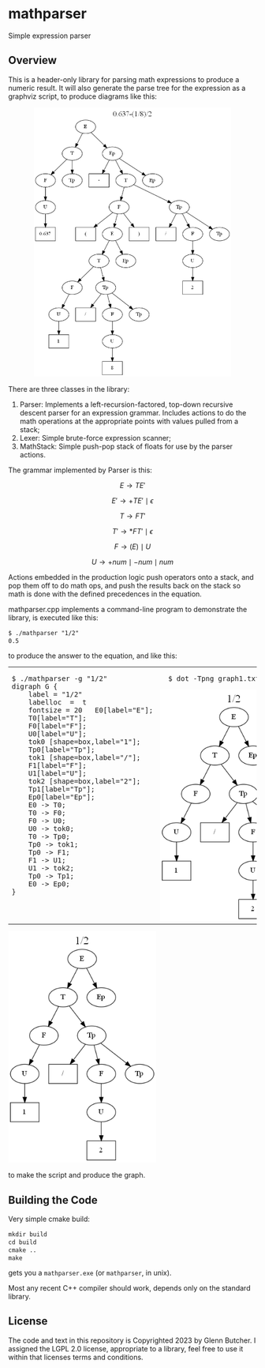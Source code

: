 # mathparser
Simple expression parser

## Overview
This is a header-only library for parsing math expressions to produce a numeric result.  It will also generate the parse tree for the expression as a graphviz script, to produce diagrams like this:

<p align="center"><img src=graph.png width=400></p>

There are three classes in the library:
1. Parser: Implements a left-recursion-factored, top-down recursive descent parser for an expression grammar.  Includes actions to do the math operations at the appropriate points with values pulled from a stack;
2. Lexer: Simple brute-force expression scanner;
3. MathStack: Simple push-pop stack of floats for use by the parser actions.

The grammar implemented by Parser is this:

$$ E \to T E' $$

$$ E' \to + T E' \mid  \epsilon $$

$$ T \to F T' $$

$$ T' \to * F T' \mid  \epsilon $$

$$ F  \to ( E ) \mid  U $$

$$ U  \to + num \mid - num \mid  num $$

Actions embedded in the production logic push operators onto a stack, and pop them off to do math ops, and push the results back on the stack so math is done with the defined precedences in the equation.

mathparser.cpp implements a command-line program to demonstrate the library, is executed like this:

    $ ./mathparser "1/2" 
    0.5

to produce the answer to the equation, and like this:

<table border=0> <tr><td valign="top">
  <pre>
$ ./mathparser -g "1/2"
digraph G {
    label = "1/2"
    labelloc  =  t
    fontsize = 20   E0[label="E"];
    T0[label="T"];
    F0[label="F"];
    U0[label="U"];
    tok0 [shape=box,label="1"];
    Tp0[label="Tp"];
    tok1 [shape=box,label="/"];
    F1[label="F"];
    U1[label="U"];
    tok2 [shape=box,label="2"];
    Tp1[label="Tp"];
    Ep0[label="Ep"];
    E0 -> T0;
    T0 -> F0;
    F0 -> U0;
    U0 -> tok0;
    T0 -> Tp0;
    Tp0 -> tok1;
    Tp0 -> F1;
    F1 -> U1;
    U1 -> tok2;
    Tp0 -> Tp1;
    E0 -> Ep0;
}
  </pre>
</td>
<td>
    
<pre>
  $ dot -Tpng graph1.txt -o graph1.png
</pre>
    
<img src="graph1.png" width="300" />

</td></tr></table>

<img src="graph1.png" width="300" />

to make the script and produce the graph.

## Building the Code

Very simple cmake build:

    mkdir build
    cd build
    cmake ..
    make

gets you a ```mathparser.exe``` (or ```mathparser```, in unix).

Most any recent C++ compiler should work, depends only on the standard library.

## License

The code and text in this repository is Copyrighted 2023 by Glenn Butcher.  I assigned the LGPL 2.0 license, appropriate to a library, feel free to use it within that licenses terms and conditions.



 



